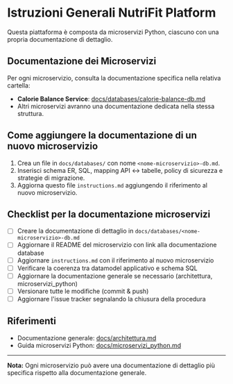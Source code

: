 # Istruzioni Generali NutriFit Platform

Questa piattaforma è composta da microservizi Python, ciascuno con una propria documentazione di dettaglio.

## Documentazione dei Microservizi

Per ogni microservizio, consulta la documentazione specifica nella relativa cartella:

- **Calorie Balance Service**: [docs/databases/calorie-balance-db.md](docs/databases/calorie-balance-db.md)
- Altri microservizi avranno una documentazione dedicata nella stessa struttura.

## Come aggiungere la documentazione di un nuovo microservizio

1. Crea un file in `docs/databases/` con nome `<nome-microservizio>-db.md`.
2. Inserisci schema ER, SQL, mapping API ↔️ tabelle, policy di sicurezza e strategie di migrazione.
3. Aggiorna questo file `instructions.md` aggiungendo il riferimento al nuovo microservizio.

## Checklist per la documentazione microservizi

- [ ] Creare la documentazione di dettaglio in `docs/databases/<nome-microservizio>-db.md`
- [ ] Aggiornare il README del microservizio con link alla documentazione database
- [ ] Aggiornare `instructions.md` con il riferimento al nuovo microservizio
- [ ] Verificare la coerenza tra datamodel applicativo e schema SQL
- [ ] Aggiornare la documentazione generale se necessario (architettura, microservizi_python)
- [ ] Versionare tutte le modifiche (commit & push)
- [ ] Aggiornare l'issue tracker segnalando la chiusura della procedura

## Riferimenti
- Documentazione generale: [docs/architettura.md](docs/architettura.md)
- Guida microservizi Python: [docs/microservizi_python.md](docs/microservizi_python.md)

---
**Nota:** Ogni microservizio può avere una documentazione di dettaglio più specifica rispetto alla documentazione generale.
